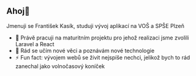 ## Ahoj👋

Jmenuji se František Kasík, studuji vývoj aplikací na VOŠ a SPŠE Plzeň



- 🔭 Právě pracuji na maturitním projektu pro jehož realizaci jsme zvolili Laravel a React
- 🌱 Rád se učím nové věci a poznávám nové technologie
- ⚡ Fun fact: vývojem webů se živit nejspíše nechci, jelikož bych to rád zanechal jako volnočasový koníček
